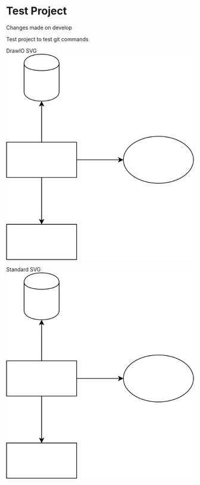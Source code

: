# Test Project

Changes made on develop

Test project to test git commands

DrawIO SVG
![Foo DrawIO SVG](images/foo.drawio.svg)

Standard SVG
![Foo SVG](images/foo.svg)
